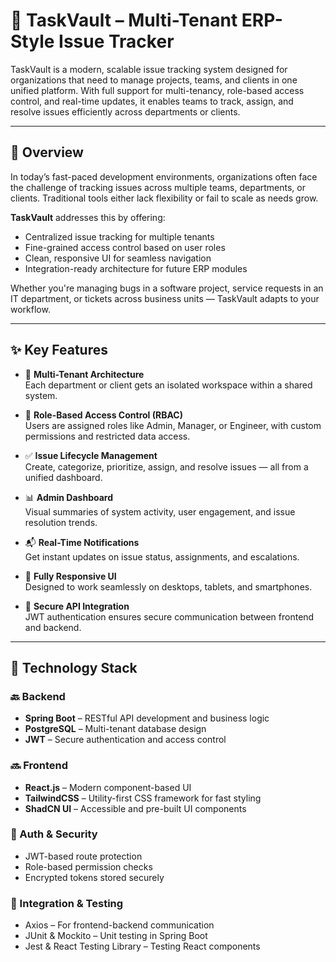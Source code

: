 # 🚀 TaskVault – Multi-Tenant ERP-Style Issue Tracker

TaskVault is a modern, scalable issue tracking system designed for organizations that need to manage projects, teams, and clients in one unified platform. With full support for multi-tenancy, role-based access control, and real-time updates, it enables teams to track, assign, and resolve issues efficiently across departments or clients.

---

## 📖 Overview

In today’s fast-paced development environments, organizations often face the challenge of tracking issues across multiple teams, departments, or clients. Traditional tools either lack flexibility or fail to scale as needs grow.

**TaskVault** addresses this by offering:
- Centralized issue tracking for multiple tenants
- Fine-grained access control based on user roles
- Clean, responsive UI for seamless navigation
- Integration-ready architecture for future ERP modules

Whether you're managing bugs in a software project, service requests in an IT department, or tickets across business units — TaskVault adapts to your workflow.

---

## ✨ Key Features

- 🏢 **Multi-Tenant Architecture**  
  Each department or client gets an isolated workspace within a shared system.

- 🔐 **Role-Based Access Control (RBAC)**  
  Users are assigned roles like Admin, Manager, or Engineer, with custom permissions and restricted data access.

- ✅ **Issue Lifecycle Management**  
  Create, categorize, prioritize, assign, and resolve issues — all from a unified dashboard.

- 📊 **Admin Dashboard**  
  Visual summaries of system activity, user engagement, and issue resolution trends.

- 📬 **Real-Time Notifications**  
  Get instant updates on issue status, assignments, and escalations.

- 📱 **Fully Responsive UI**  
  Designed to work seamlessly on desktops, tablets, and smartphones.

- 🔁 **Secure API Integration**  
  JWT authentication ensures secure communication between frontend and backend.

---

## 🧰 Technology Stack

### 🔙 Backend
- **Spring Boot** – RESTful API development and business logic
- **PostgreSQL** – Multi-tenant database design
- **JWT** – Secure authentication and access control

### 🔜 Frontend
- **React.js** – Modern component-based UI
- **TailwindCSS** – Utility-first CSS framework for fast styling
- **ShadCN UI** – Accessible and pre-built UI components

### 🔐 Auth & Security
- JWT-based route protection
- Role-based permission checks
- Encrypted tokens stored securely

### 🔗 Integration & Testing
- Axios – For frontend-backend communication
- JUnit & Mockito – Unit testing in Spring Boot
- Jest & React Testing Library – Testing React components
